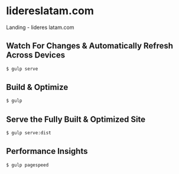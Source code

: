 # lidereslatam.com
Landing - lideres latam.com

## Watch For Changes & Automatically Refresh Across Devices

```sh
$ gulp serve
```

## Build & Optimize

```sh
$ gulp
```


## Serve the Fully Built & Optimized Site

```sh
$ gulp serve:dist
```

## Performance Insights

```sh
$ gulp pagespeed
```